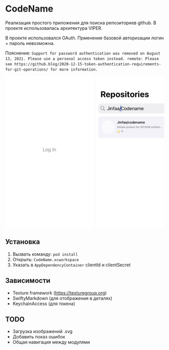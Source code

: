 # CodeName
Реализация простого приложения для поиска репозиториев github. В проекте использовалась архитектура VIPER. 

В проекте использовался OAuth. Прменение базовой авторизации логин + пароль невозможна. 

Пояснение:
`Support for password authentication was removed on August 13, 2021. Please use a personal access token instead.
remote: Please see https://github.blog/2020-12-15-token-authentication-requirements-for-git-operations/ for more information.`

<pre>
<img src="screenshot0.jpg" width="280" /> <img src="screenshot1.jpg" width="280" /> <img src="screenshot2.jpg" width="280" />
</pre>

## Установка
1) Вызвать команду: `pod install`
2) Открыть: `CodeName.xcworkspace`
3) Указать в `AppDependencyContainer` clientId и clientSecret

## Зависимости
* Texture framework (https://texturegroup.org)
* SwiftyMarkdown (для отображения в деталях)
* KeychainAccess (для токена)

## TODO
* Загрузка изображений .svg
* Добавить показ ошибок
* Общая навигация между модулями
